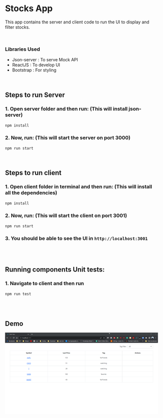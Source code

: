 # Stocks App

This app contains the server and client code to run the UI to display and filter stocks.

<br/>

### Libraries Used
- Json-server : To serve Mock API
- ReactJS : To develop UI
- Bootstrap : For styling

<br/>

## Steps to run Server

### 1. Open server folder and then run: (This will install json-server)
  ```
  npm install
  ```
### 2. Now, run: (This will start the server on port 3000)
  ```
  npm run start
  ```
<br/>

## Steps to run client

### 1. Open client folder in terminal and then run: (This will install all the dependencies)
  ```
  npm install
  ```
### 2. Now, run: (This will start the client on port 3001)
  ```
  npm run start
  ```
### 3. You should be able to see the UI in `http://localhost:3001`

<br/>
<br/>

## Running components Unit tests:

### 1. Navigate to client and then run
  ```
  npm run test
  ```
<br/>
<br/>

## Demo
![](demo.gif)